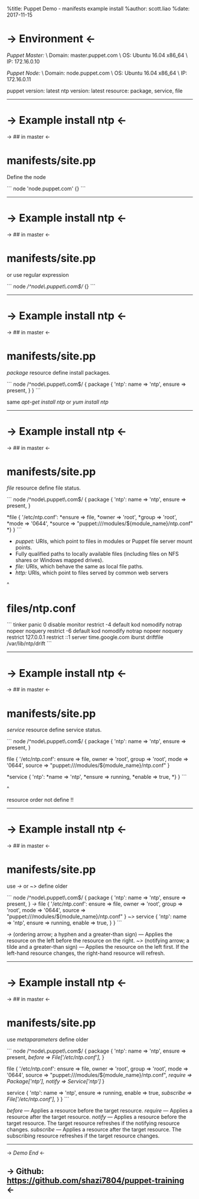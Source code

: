 %title: Puppet Demo - manifests example install
%author: scott.liao
%date: 2017-11-15

-> Environment <-
=========




_Puppet Master:_
\    Domain:        master.puppet.com
\        OS:        Ubuntu 16.04 x86_64
\        IP:        172.16.0.10


_Puppet Node:_
\    Domain:        node.puppet.com
\        OS:        Ubuntu 16.04 x86_64
\        IP:        172.16.0.11


puppet version:    latest
ntp version:       latest
resource:          package, service, file

-------------------------------------------------

-> Example install ntp <-
=========

-> ## in master <-

# manifests/site.pp

Define the node


\```
node 'node.puppet.com' {}
\```

-------------------------------------------------

-> Example install ntp <-
=========

-> ## in master <-

# manifests/site.pp

or use regular expression


\```
node */^node\\\.puppet\\\.com$/* {}
\```

-------------------------------------------------

-> Example install ntp <-
=========

-> ## in master <-

# manifests/site.pp

*package* resource define install packages.


\```
node /^node\\\.puppet\\\.com$/ {
  package { 'ntp':
    name   => 'ntp',
    ensure => present,
  }
}
\```

same *apt-get install ntp* or *yum install ntp*

-------------------------------------------------

-> Example install ntp <-
=========

-> ## in master <-

# manifests/site.pp

*file* resource define file status.


\```
node /^node\\\.puppet\\\.com$/ {
  package { 'ntp':
    name   => 'ntp',
    ensure => present,
  }

  *file { '/etc/ntp.conf':
    *ensure => file,
    *owner  => 'root',
    *group  => 'root',
    *mode   => '0644',
    *source => "puppet:///modules/${module_name}/ntp.conf"
  *}
}
\```

- *puppet:* URIs, which point to files in modules or Puppet file server mount points.
- Fully qualified paths to locally available files (including files on NFS shares or Windows mapped drives).
- *file:* URIs, which behave the same as local file paths.
- *http:* URIs, which point to files served by common web servers

^


# files/ntp.conf

\```
tinker panic 0
disable monitor
restrict -4 default kod nomodify notrap nopeer noquery
restrict -6 default kod nomodify notrap nopeer noquery
restrict 127.0.0.1
restrict ::1
server time.google.com iburst
driftfile /var/lib/ntp/drift
\```


-------------------------------------------------
-> Example install ntp <-
=========

-> ## in master <-

# manifests/site.pp

*service* resource define service status.


\```
node /^node\\\.puppet\\\.com$/ {
  package { 'ntp':
    name   => 'ntp',
    ensure => present,
  }

  file { '/etc/ntp.conf':
    ensure => file,
    owner  => 'root',
    group  => 'root',
    mode   => '0644',
    source => "puppet:///modules/${module_name}/ntp.conf"
  }

  *service { 'ntp':
    *name   => 'ntp',
    *ensure => running,
    *enable => true,
  *}
}
\```

^

resource order not define \!\!

-------------------------------------------------

-> Example install ntp <-
=========

-> ## in master <-

# manifests/site.pp

use *->* or *~>* define older


\```
node /^node\\\.puppet\\\.com$/ {
  package { 'ntp':
    name   => 'ntp',
    ensure => present,
  } *->*
  file { '/etc/ntp.conf':
    ensure => file,
    owner  => 'root',
    group  => 'root',
    mode   => '0644',
    source => "puppet:///modules/${module_name}/ntp.conf"
  } *~>*
  service { 'ntp':
    name   => 'ntp',
    ensure => running,
    enable => true,
  }
}
\```

*->* (ordering arrow; a hyphen and a greater-than sign) — Applies the resource on the left before the resource on the right.
*~>* (notifying arrow; a tilde and a greater-than sign) — Applies the resource on the left first. If the left-hand resource changes, the right-hand resource will refresh.

-------------------------------------------------

-> Example install ntp <-
=========

-> ## in master <-

# manifests/site.pp

use *metaparameters* define older


\```
node /^node\\\.puppet\\\.com$/ {
  package { 'ntp':
    name   => 'ntp',
    ensure => present,
    *before => File['/etc/ntp.conf'],*
  }

  file { '/etc/ntp.conf':
    ensure  => file,
    owner   => 'root',
    group   => 'root',
    mode    => '0644',
    source  => "puppet:///modules/${module_name}/ntp.conf",
    *require => Package['ntp'],*
    *notify  => Service['ntp']*
  }

  service { 'ntp':
    name      => 'ntp',
    ensure    => running,
    enable    => true,
    *subscribe => File['/etc/ntp.conf'],*
  }
}
\```

*before* — Applies a resource before the target resource.
*require* — Applies a resource after the target resource.
*notify* — Applies a resource before the target resource. The target resource refreshes if the notifying resource changes.
*subscribe* — Applies a resource after the target resource. The subscribing resource refreshes if the target resource changes.


-------------------------------------------------




-> _*Demo End*_ <-


-> Github: https://github.com/shazi7804/puppet-training <-
-------------------------------------------------